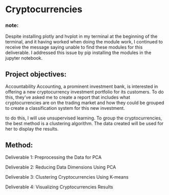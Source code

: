 # Cryptocurrencies

### note: 
Despite installing plotly and hvplot in my terminal at the beginning of the terminal, and it having worked when doing the module work, 
I continued to receive the message saying unable to find these modules for this deliverable. I addressed this issue by pip installing the modules in the jupyter notebook.   

## Project objectives: 

Accountability Accounting, a prominent investment bank, is interested in offering a new cryptocurrency investment portfolio for its customers. To do this, they’ve asked me to create a report that includes what cryptocurrencies are on the trading market and how they could be grouped to create a classification system for this new investment.

to do this, I will use unsupervised learning. To group the cryptocurrencies, the best method is a clustering algorithm. The data created will be used for her to display the results. 

## Method: 

Deliverable 1: Preprocessing the Data for PCA

Deliverable 2: Reducing Data Dimensions Using PCA

Deliverable 3: Clustering Cryptocurrencies Using K-means

Deliverable 4: Visualizing Cryptocurrencies Results
